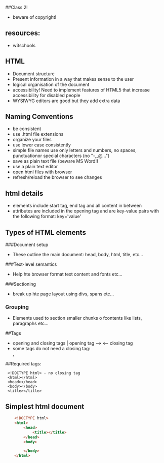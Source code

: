 ##Class 2!

- beware of copyright!


## resources:

- w3schools

## HTML
 - Document structure
 - Present information in a way that makes sense to the user
 - logical organisation of the document
 - accessibility! Need to implement features of HTML5 that increase accessibility for disabled people
 - WYSIWYG editors are good but they add extra data

## Naming Conventions
 - be consistent
 - use .html file extensions
 - organize your files
 - use lower case consistently
 - simple file names use only letters and numbers, no spaces, punctuationor special characters (no "-,_@...")
 - save as plain text file (beware MS Word!)
 - use a plain text editor
 - open html files with browser
 - refresh/reload the browser to see changes

## html details
 - elements include start tag, end tag and all content in between
 - attributes are included in the opening tag and are key-value pairs with the following format:  key='value'

## Types of HTML elements
###Document setup
 - These outline the main document:  head, body, html, title, etc...

###Text-level semantics
 - Help hte browser format text content and fonts etc...

###Sectioning
 - break up hte page layout using divs, spans etc...

### Grouping
 - Elements used to section smaller chunks o fcontents like lists, paragraphs etc...

##Tags
 - opening and closing tags | opening tag --> <tag> </tag> <-- closing tag
 - some tags do not need a closing tag:  <br>, <img>

##Required tags:
```
 <!DOCTYPE html> - no closing tag
 <html></html>
 <head></head>
 <body></body>
 <title></title>
```

## Simplest html document
```html
	<!DOCTYPE html>
	<html>
		<head>
			<title></title>
		</head>
		<body>

		</body>
	</html>
```

##